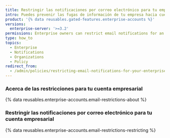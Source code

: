 ```yaml
---
title: Restringir las notificaciones por correo electrónico para tu empresa
intro: Puedes prevenir las fugas de información de tu empresa hacia cuentas de correo electrónico personales si restringes los dominos en los cuales los miembros pueden recibir notificaciones por correo electrónico sobre la actividad en las organizaciones que pertenecen a tu empresa.
product: '{% data reusables.gated-features.enterprise-accounts %}'
versions:
  enterprise-server: '>=3.2'
permissions: Enterprise owners can restrict email notifications for an enterprise.
type: how_to
topics:
  - Enterprise
  - Notifications
  - Organizations
  - Policy
redirect_from:
  - /admin/policies/restricting-email-notifications-for-your-enterprise
---
```


### Acerca de las restricciones para tu cuenta empresarial

{% data reusables.enterprise-accounts.email-restrictions-about %}

### Restringir las notificaciones por correo electrónico para tu cuenta empresarial

{% data reusables.enterprise-accounts.email-restrictions-restricting %}
